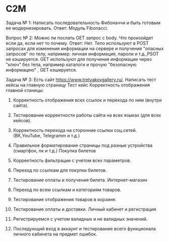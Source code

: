 # C2M
Задача № 1: Написать последовательность Фибоначчи и быть готовым ее модернизировать.
Ответ: Модуль Fibonacci.

Вопрос № 2: Можно ли послать GET запрос с body. Что произойдет если да, если нет то почему. 
Ответ: Нет. Тело используют в POST запросах для изменения информации на сервере и получения "опасных запросов" по телу, например: личная информация, пароли и т.д.,PSOT не кэшируется.
GET используют для получения информации через "ключ" без тела, например каталоги и прочую "безопасную информацию" , GET кэшируется.   

Задача № 3: Есть сайт https://www.tretyakovgallery.ru/. Написать тест кейсы на главную страницу 
Тест кейс
Корректность отображения главной станицы:


1.	Корректность отображения всех ссылок и перехода по ним (внутри сайта).
2.	Тестирование корректности работы сайта на всех языках (для всех кейсов).
3.	Корректность перехода на сторонние ссылки соц.сетей.(ВК,YouTube, Telegramm и т.д.)
4.	Правильное форматирование страницы под разные устройства (смартфон, пк и т.д.)
Покупка билетов


1.	Корректность фильтрации с учетом всех параметров.
2.	Переход по ссылкам для покупки билетов.
3.	Тестирование оплаты и получения билета.
Интернет-магазин


1.	Переход по всем ссылкам и категориям товаров.
2.	Тестирование отображения товаров в корзине.
3.	Тестирование оплаты и доставки. 
Личный кабинет и регистрация 

1.	Регистрируемся с учетом валидных и не валидных значений.
2.	Последующий вход в аккаунт и тестирование всего функционала личного кабинета на предмет ошибок. 


